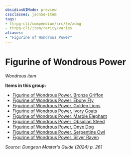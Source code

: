 ```yaml
---
obsidianUIMode: preview
cssclasses: json5e-item
tags:
- ttrpg-cli/compendium/src/5e/xdmg
- ttrpg-cli/item/rarity/varies
aliases: 
- "Figurine of Wondrous Power"
---
```

# Figurine of Wondrous Power
*Wondrous item*  


**Items in this group:**

- [Figurine of Wondrous Power, Bronze Griffon](figurine-of-wondrous-power-bronze-griffon-xdmg.md)
- [Figurine of Wondrous Power, Ebony Fly](figurine-of-wondrous-power-ebony-fly-xdmg.md)
- [Figurine of Wondrous Power, Golden Lions](figurine-of-wondrous-power-golden-lions-xdmg.md)
- [Figurine of Wondrous Power, Ivory Goats](figurine-of-wondrous-power-ivory-goats-xdmg.md)
- [Figurine of Wondrous Power, Marble Elephant](figurine-of-wondrous-power-marble-elephant-xdmg.md)
- [Figurine of Wondrous Power, Obsidian Steed](figurine-of-wondrous-power-obsidian-steed-xdmg.md)
- [Figurine of Wondrous Power, Onyx Dog](figurine-of-wondrous-power-onyx-dog-xdmg.md)
- [Figurine of Wondrous Power, Serpentine Owl](figurine-of-wondrous-power-serpentine-owl-xdmg.md)
- [Figurine of Wondrous Power, Silver Raven](figurine-of-wondrous-power-silver-raven-xdmg.md)

*Source: Dungeon Master's Guide (2024) p. 261*